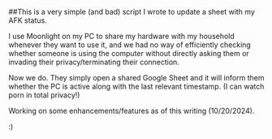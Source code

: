 ##This is a very simple (and bad) script I wrote to update a sheet with my AFK status.

I use Moonlight on my PC to share my hardware with my household whenever they want to use it, and we had no way of efficiently checking whether someone is using the computer without directly asking them or invading their privacy/terminating their connection.

Now we do. They simply open a shared Google Sheet and it will inform them whether the PC is active along with the last relevant timestamp.
(I can watch porn in total privacy!)

Working on some enhancements/features as of this writing (10/20/2024).

:)

